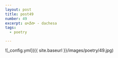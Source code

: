 ```yaml
---
layout: post
title: post49
number: 49
excerpt: దాచేసా - dachesa
tags:
  - poetry

---
```




![_config.yml]({{ site.baseurl }}/images/poetry/49.jpg)


